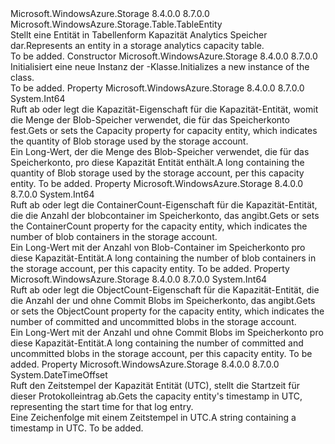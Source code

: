 <Type Name="CapacityEntity" FullName="Microsoft.WindowsAzure.Storage.Analytics.CapacityEntity">
  <TypeSignature Language="C#" Value="public class CapacityEntity : Microsoft.WindowsAzure.Storage.Table.TableEntity" />
  <TypeSignature Language="ILAsm" Value=".class public auto ansi beforefieldinit CapacityEntity extends Microsoft.WindowsAzure.Storage.Table.TableEntity" />
  <TypeSignature Language="DocId" Value="T:Microsoft.WindowsAzure.Storage.Analytics.CapacityEntity" />
  <TypeSignature Language="VB.NET" Value="Public Class CapacityEntity&#xA;Inherits TableEntity" />
  <TypeSignature Language="F#" Value="type CapacityEntity = class&#xA;    inherit TableEntity" />
  <AssemblyInfo>
    <AssemblyName>Microsoft.WindowsAzure.Storage</AssemblyName>
    <AssemblyVersion>8.4.0.0</AssemblyVersion>
    <AssemblyVersion>8.7.0.0</AssemblyVersion>
  </AssemblyInfo>
  <Base>
    <BaseTypeName>Microsoft.WindowsAzure.Storage.Table.TableEntity</BaseTypeName>
  </Base>
  <Interfaces />
  <Docs>
    <summary>
            <span data-ttu-id="af7a8-101">Stellt eine Entität in Tabellenform Kapazität Analytics Speicher dar.</span><span class="sxs-lookup"><span data-stu-id="af7a8-101">Represents an entity in a storage analytics capacity table.</span></span>
            </summary>
    <remarks>To be added.</remarks>
  </Docs>
  <Members>
    <Member MemberName=".ctor">
      <MemberSignature Language="C#" Value="public CapacityEntity ();" />
      <MemberSignature Language="ILAsm" Value=".method public hidebysig specialname rtspecialname instance void .ctor() cil managed" />
      <MemberSignature Language="DocId" Value="M:Microsoft.WindowsAzure.Storage.Analytics.CapacityEntity.#ctor" />
      <MemberSignature Language="VB.NET" Value="Public Sub New ()" />
      <MemberType>Constructor</MemberType>
      <AssemblyInfo>
        <AssemblyName>Microsoft.WindowsAzure.Storage</AssemblyName>
        <AssemblyVersion>8.4.0.0</AssemblyVersion>
        <AssemblyVersion>8.7.0.0</AssemblyVersion>
      </AssemblyInfo>
      <Parameters />
      <Docs>
        <summary>
            <span data-ttu-id="af7a8-102">Initialisiert eine neue Instanz der <see cref="T:Microsoft.WindowsAzure.Storage.Analytics.CapacityEntity" />-Klasse.</span><span class="sxs-lookup"><span data-stu-id="af7a8-102">Initializes a new instance of the <see cref="T:Microsoft.WindowsAzure.Storage.Analytics.CapacityEntity" /> class.</span></span>
            </summary>
        <remarks>To be added.</remarks>
      </Docs>
    </Member>
    <Member MemberName="Capacity">
      <MemberSignature Language="C#" Value="public long Capacity { get; set; }" />
      <MemberSignature Language="ILAsm" Value=".property instance int64 Capacity" />
      <MemberSignature Language="DocId" Value="P:Microsoft.WindowsAzure.Storage.Analytics.CapacityEntity.Capacity" />
      <MemberSignature Language="VB.NET" Value="Public Property Capacity As Long" />
      <MemberSignature Language="F#" Value="member this.Capacity : int64 with get, set" Usage="Microsoft.WindowsAzure.Storage.Analytics.CapacityEntity.Capacity" />
      <MemberType>Property</MemberType>
      <AssemblyInfo>
        <AssemblyName>Microsoft.WindowsAzure.Storage</AssemblyName>
        <AssemblyVersion>8.4.0.0</AssemblyVersion>
        <AssemblyVersion>8.7.0.0</AssemblyVersion>
      </AssemblyInfo>
      <ReturnValue>
        <ReturnType>System.Int64</ReturnType>
      </ReturnValue>
      <Docs>
        <summary>
            <span data-ttu-id="af7a8-103">Ruft ab oder legt die Kapazität-Eigenschaft für die Kapazität-Entität, womit die Menge der Blob-Speicher verwendet, die für das Speicherkonto fest.</span><span class="sxs-lookup"><span data-stu-id="af7a8-103">Gets or sets the Capacity property for capacity entity, which indicates the quantity of Blob storage used by the storage account.</span></span>
            </summary>
        <value><span data-ttu-id="af7a8-104">Ein Long-Wert, der die Menge des Blob-Speicher verwendet, die für das Speicherkonto, pro diese Kapazität Entität enthält.</span><span class="sxs-lookup"><span data-stu-id="af7a8-104">A long containing the quantity of Blob storage used by the storage account, per this capacity entity.</span></span></value>
        <remarks>To be added.</remarks>
      </Docs>
    </Member>
    <Member MemberName="ContainerCount">
      <MemberSignature Language="C#" Value="public long ContainerCount { get; set; }" />
      <MemberSignature Language="ILAsm" Value=".property instance int64 ContainerCount" />
      <MemberSignature Language="DocId" Value="P:Microsoft.WindowsAzure.Storage.Analytics.CapacityEntity.ContainerCount" />
      <MemberSignature Language="VB.NET" Value="Public Property ContainerCount As Long" />
      <MemberSignature Language="F#" Value="member this.ContainerCount : int64 with get, set" Usage="Microsoft.WindowsAzure.Storage.Analytics.CapacityEntity.ContainerCount" />
      <MemberType>Property</MemberType>
      <AssemblyInfo>
        <AssemblyName>Microsoft.WindowsAzure.Storage</AssemblyName>
        <AssemblyVersion>8.4.0.0</AssemblyVersion>
        <AssemblyVersion>8.7.0.0</AssemblyVersion>
      </AssemblyInfo>
      <ReturnValue>
        <ReturnType>System.Int64</ReturnType>
      </ReturnValue>
      <Docs>
        <summary>
            <span data-ttu-id="af7a8-105">Ruft ab oder legt die ContainerCount-Eigenschaft für die Kapazität-Entität, die die Anzahl der blobcontainer im Speicherkonto, das angibt.</span><span class="sxs-lookup"><span data-stu-id="af7a8-105">Gets or sets the ContainerCount property for the capacity entity, which indicates the number of blob containers in the storage account.</span></span>
            </summary>
        <value><span data-ttu-id="af7a8-106">Ein Long-Wert mit der Anzahl von Blob-Container im Speicherkonto pro diese Kapazität-Entität.</span><span class="sxs-lookup"><span data-stu-id="af7a8-106">A long containing the number of blob containers in the storage account, per this capacity entity.</span></span></value>
        <remarks>To be added.</remarks>
      </Docs>
    </Member>
    <Member MemberName="ObjectCount">
      <MemberSignature Language="C#" Value="public long ObjectCount { get; set; }" />
      <MemberSignature Language="ILAsm" Value=".property instance int64 ObjectCount" />
      <MemberSignature Language="DocId" Value="P:Microsoft.WindowsAzure.Storage.Analytics.CapacityEntity.ObjectCount" />
      <MemberSignature Language="VB.NET" Value="Public Property ObjectCount As Long" />
      <MemberSignature Language="F#" Value="member this.ObjectCount : int64 with get, set" Usage="Microsoft.WindowsAzure.Storage.Analytics.CapacityEntity.ObjectCount" />
      <MemberType>Property</MemberType>
      <AssemblyInfo>
        <AssemblyName>Microsoft.WindowsAzure.Storage</AssemblyName>
        <AssemblyVersion>8.4.0.0</AssemblyVersion>
        <AssemblyVersion>8.7.0.0</AssemblyVersion>
      </AssemblyInfo>
      <ReturnValue>
        <ReturnType>System.Int64</ReturnType>
      </ReturnValue>
      <Docs>
        <summary>
            <span data-ttu-id="af7a8-107">Ruft ab oder legt die ObjectCount-Eigenschaft für die Kapazität-Entität, die die Anzahl der und ohne Commit Blobs im Speicherkonto, das angibt.</span><span class="sxs-lookup"><span data-stu-id="af7a8-107">Gets or sets the ObjectCount property for the capacity entity, which indicates the number of committed and uncommitted blobs in the storage account.</span></span>
            </summary>
        <value><span data-ttu-id="af7a8-108">Ein Long-Wert mit der Anzahl und ohne Commit Blobs im Speicherkonto pro diese Kapazität-Entität.</span><span class="sxs-lookup"><span data-stu-id="af7a8-108">A long containing the number of committed and uncommitted blobs in the storage account, per this capacity entity.</span></span></value>
        <remarks>To be added.</remarks>
      </Docs>
    </Member>
    <Member MemberName="Time">
      <MemberSignature Language="C#" Value="public DateTimeOffset Time { get; }" />
      <MemberSignature Language="ILAsm" Value=".property instance valuetype System.DateTimeOffset Time" />
      <MemberSignature Language="DocId" Value="P:Microsoft.WindowsAzure.Storage.Analytics.CapacityEntity.Time" />
      <MemberSignature Language="VB.NET" Value="Public ReadOnly Property Time As DateTimeOffset" />
      <MemberSignature Language="F#" Value="member this.Time : DateTimeOffset" Usage="Microsoft.WindowsAzure.Storage.Analytics.CapacityEntity.Time" />
      <MemberType>Property</MemberType>
      <AssemblyInfo>
        <AssemblyName>Microsoft.WindowsAzure.Storage</AssemblyName>
        <AssemblyVersion>8.4.0.0</AssemblyVersion>
        <AssemblyVersion>8.7.0.0</AssemblyVersion>
      </AssemblyInfo>
      <ReturnValue>
        <ReturnType>System.DateTimeOffset</ReturnType>
      </ReturnValue>
      <Docs>
        <summary>
            <span data-ttu-id="af7a8-109">Ruft den Zeitstempel der Kapazität Entität (UTC), stellt die Startzeit für dieser Protokolleintrag ab.</span><span class="sxs-lookup"><span data-stu-id="af7a8-109">Gets the capacity entity's timestamp in UTC, representing the start time for that log entry.</span></span>
            </summary>
        <value><span data-ttu-id="af7a8-110">Eine Zeichenfolge mit einem Zeitstempel in UTC.</span><span class="sxs-lookup"><span data-stu-id="af7a8-110">A string containing a timestamp in UTC.</span></span></value>
        <remarks>To be added.</remarks>
      </Docs>
    </Member>
  </Members>
</Type>